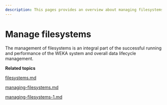 ```yaml
---
description: This pages provides an overview about managing filesystems.
---
```


# Manage filesystems

The management of filesystems is an integral part of the successful running and performance of the WEKA system and overall data lifecycle management.



**Related topics**

[filesystems.md](../../weka-system-overview/filesystems.md "mention")

[managing-filesystems.md](managing-filesystems.md "mention")

[managing-filesystems-1.md](managing-filesystems-1.md "mention")
